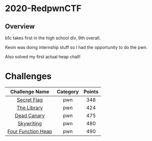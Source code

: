 
# 2020-RedpwnCTF

## Overview

b1c takes first in the high school div, 9th overall.

Kevin was doing internship stuff so I had the opportunity to do the pwn.

Also solved my first actual heap chall!

# Challenges
| Challenge Name | Category | Points |
|:-:|:-:|:-:|
|[Secret Flag](pwn/Secret-Flag.md)|pwn|348|
|[The Library](pwn/The-Library.md)|pwn|424|
|[Dead Canary](pwn/Dead-Canary.md)|pwn|475|
|[Skywriting](pwn/Skywriting.md)|pwn|480|
|[Four Function Heap](pwn/Four-Function-Heap.md)|pwn|490|

